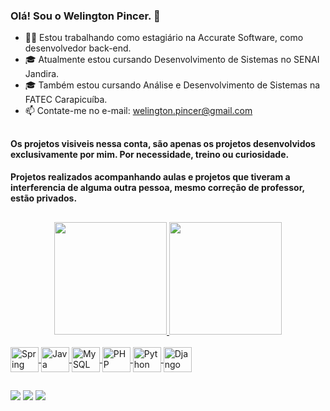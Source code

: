 ### Olá! Sou o Welington Pincer. 👋

- 👨‍💻 Estou trabalhando como estagiário na Accurate Software, como desenvolvedor back-end. 
- 🎓 Atualmente estou cursando Desenvolvimento de Sistemas no SENAI Jandira.
- 🎓 Também estou cursando Análise e Desenvolvimento de Sistemas na FATEC Carapicuíba. 
- 📫 Contate-me no e-mail: welington.pincer@gmail.com

##

#### Os projetos visiveis nessa conta, são apenas os projetos desenvolvidos exclusivamente por mim. Por necessidade, treino ou curiosidade.
#### Projetos realizados acompanhando aulas e projetos que tiveram a interferencia de alguma outra pessoa, mesmo correção de professor, estão privados.

##

<div align="center">
  <a href="https://github.com/pinceru">
  <img height="180em" src="https://github-readme-stats.vercel.app/api?username=pinceru&show_icons=true&theme=dark&include_all_commits=true&count_private=true"/>
  <img height="180em" src="https://github-readme-stats.vercel.app/api/top-langs/?username=pinceru&layout=compact&langs_count=8&theme=dark"/>
</div>
 
 <div style="display: inline_block"><br>
   <img align="center" alt="Spring" height="40" width="45" src="https://cdn.jsdelivr.net/gh/devicons/devicon/icons/spring/spring-original.svg" />
   <img align="center" alt="Java" height="40" width="45" src="https://cdn.jsdelivr.net/gh/devicons/devicon/icons/java/java-original-wordmark.svg"/>
   <img align="center" alt="MySQL" height="40" width="45" src="https://cdn.jsdelivr.net/gh/devicons/devicon/icons/mysql/mysql-original.svg"/>
   <img align="center" alt="PHP" height="40" width="45"  src="https://cdn-icons-png.flaticon.com/512/919/919830.png">
   <img align="center" alt="Python" height="40" width="45" src="https://cdn.jsdelivr.net/gh/devicons/devicon/icons/python/python-original.svg" />            <img align="center" alt="Django" height="40" width="45" src="https://cdn.jsdelivr.net/gh/devicons/devicon/icons/django/django-plain.svg" />
   
                                                                                                                           
</div>

##
   
<div> 
  <a href="" target="_blank"><img src="https://img.shields.io/badge/Discord-7289DA?style=for-the-badge&logo=discord&logoColor=white" target="_blank"></a> 
  <a href = "mailto:welington.pincer@gmail.com"><img src="https://img.shields.io/badge/-Gmail-%23333?style=for-the-badge&logo=gmail&logoColor=white" target="_blank"></a>
  <a href="" target="_blank"><img src="https://img.shields.io/badge/-LinkedIn-%230077B5?style=for-the-badge&logo=linkedin&logoColor=white" target="_blank"></a> 
  
</div>
  
